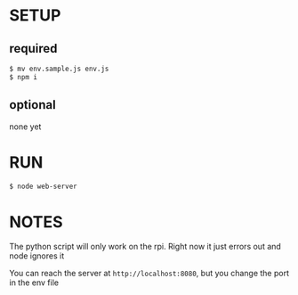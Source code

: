 # SETUP

## required
```bash
$ mv env.sample.js env.js
$ npm i
```

## optional
none yet

# RUN
```bash
$ node web-server
```

# NOTES
The python script will only work on the rpi. Right now it just errors out and node ignores it

You can reach the server at `http://localhost:8080`, but you change the port in the env file

